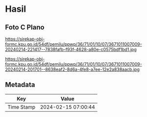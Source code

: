 # Hasil

## Foto C Plano

https://sirekap-obj-formc.kpu.go.id/54df/pemilu/ppwp/36/71/01/10/07/3671011007009-20240214-221417--7838fafb-f93f-4628-a80e-c0575bdf1bd1.jpg

https://sirekap-obj-formc.kpu.go.id/54df/pemilu/ppwp/36/71/01/10/07/3671011007009-20240214-201701--8638eaf2-8d6a-4fe8-a7ee-12e2a838aacb.jpg


## Metadata

| Key        | Value               |
| ---------- | ------------------- |
| Time Stamp | 2024-02-15 07:00:44 |



